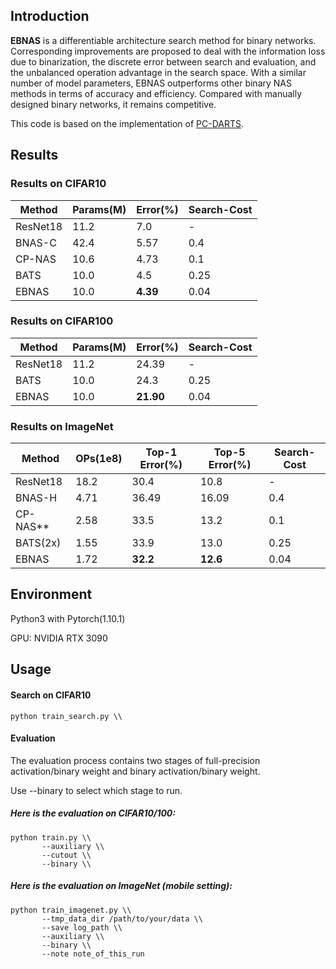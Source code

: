 ## Introduction
**EBNAS** is a differentiable architecture search method for binary networks. Corresponding improvements are proposed to deal with the information loss due to binarization, the discrete error between search and evaluation, and the unbalanced operation advantage in the search space. With a similar number of model parameters, EBNAS outperforms other binary NAS methods in terms of accuracy and efficiency. Compared with manually designed binary networks, it remains competitive.

This code is based on the implementation of  [PC-DARTS](https://github.com/yuhuixu1993/PC-DARTS).

## Results
### Results on CIFAR10
Method | Params(M) | Error(%)| Search-Cost
--- | --- | --- | ---
ResNet18 | 11.2 | 7.0 | -
BNAS-C  | 42.4 | 5.57 | 0.4
CP-NAS | 10.6 | 4.73 | 0.1
BATS  | 10.0 | 4.5 | 0.25
EBNAS    | 10.0 | **4.39** |0.04

### Results on CIFAR100
Method | Params(M) | Error(%)| Search-Cost
--- | --- | --- | ---
ResNet18 | 11.2 | 24.39 | -
BATS  | 10.0 | 24.3 | 0.25
EBNAS    | 10.0 | **21.90** |0.04

### Results on ImageNet
Method | OPs(1e8) |Top-1 Error(%)|Top-5 Error(%)| Search-Cost
--- | --- | --- | --- | ---
ResNet18 | 18.2 | 30.4 | 10.8 | -
BNAS-H  | 4.71 | 36.49 | 16.09 | 0.4
CP-NAS** | 2.58 | 33.5 | 13.2 | 0.1
BATS(2x) | 1.55 | 33.9 | 13.0 | 0.25
EBNAS    | 1.72 | **32.2** | **12.6** | 0.04

## Environment
Python3 with Pytorch(1.10.1)

GPU: NVIDIA RTX 3090

## Usage
#### Search on CIFAR10

```
python train_search.py \\
```

#### Evaluation

The evaluation process contains two stages of full-precision activation/binary weight and binary activation/binary weight.

Use --binary to select which stage to run.

##### Here is the evaluation on CIFAR10/100:

```
python train.py \\
       --auxiliary \\
       --cutout \\
       --binary \\
```

##### Here is the evaluation on ImageNet (mobile setting):
```
python train_imagenet.py \\
       --tmp_data_dir /path/to/your/data \\
       --save log_path \\
       --auxiliary \\
       --binary \\
       --note note_of_this_run
```

